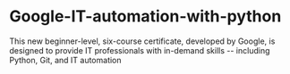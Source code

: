 # Google-IT-automation-with-python
This new beginner-level, six-course certificate, developed by Google, is designed to provide IT professionals with in-demand skills -- including Python, Git, and IT automation 

